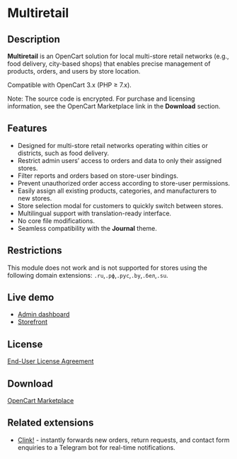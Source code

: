 # Multiretail

## Description
**Multiretail** is an OpenCart solution for local multi-store retail networks (e.g., food delivery, city-based shops) that enables precise management of products, orders, and users by store location.

Compatible with OpenCart 3.x (PHP ≥ 7.x).

Note: The source code is encrypted. For purchase and licensing information, see the OpenCart Marketplace link in the **Download** section.

## Features
* Designed for multi-store retail networks operating within cities or districts, such as food delivery.
* Restrict admin users’ access to orders and data to only their assigned stores.
* Filter reports and orders based on store-user bindings.
* Prevent unauthorized order access according to store-user permissions.
* Easily assign all existing products, categories, and manufacturers to new stores.
* Store selection modal for customers to quickly switch between stores.
* Multilingual support with translation-ready interface.
* No core file modifications.
* Seamless compatibility with the **Journal** theme.

## Restrictions
This module does not work and is not supported for stores using the following domain extensions: `.ru`,`.рф`,`.рус`,`.by`,`.бел`,`.su`.

## Live demo
* [Admin dashboard](https://demo.ocmod.space/a/admin/index.php?route=extension/module/multiretail)
* [Storefront](https://demo.ocmod.space/a/)

## License
[End-User License Agreement](../EULA.en.txt)

## Download
[OpenCart Marketplace](https://www.opencart.com/index.php?route=marketplace/extension/info&extension_id=47612)

## Related extensions
* [Clink!](https://www.opencart.com/index.php?route=marketplace/extension/info&extension_id=46469) - instantly forwards new orders, return requests, and contact form enquiries to a Telegram bot for real-time notifications.
